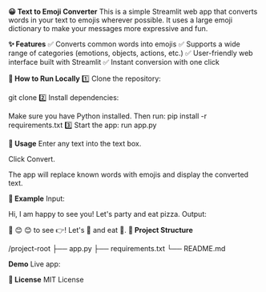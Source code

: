 __😀 Text to Emoji Converter__
This is a simple Streamlit web app that converts words in your text to emojis wherever possible. It uses a large emoji dictionary to make your messages more expressive and fun.

__✨ Features__
✅ Converts common words into emojis
✅ Supports a wide range of categories (emotions, objects, actions, etc.)
✅ User-friendly web interface built with Streamlit
✅ Instant conversion with one click

__🚀 How to Run Locally__
1️⃣ Clone the repository:

git clone
2️⃣ Install dependencies:

Make sure you have Python installed. Then run:
pip install -r requirements.txt
3️⃣ Start the app:
 run app.py

__🎯 Usage__
Enter any text into the text box.

Click Convert.

The app will replace known words with emojis and display the converted text.

__📝 Example__
Input:

Hi, I am happy to see you! Let's party and eat pizza.
Output:

👋 😊 😊 to see 👉! Let's 🎉 and eat 🍕.
__📂 Project Structure__

/project-root
  ├── app.py
  ├── requirements.txt
  └── README.md

__Demo__
Live app:
  
__🌟 License__
MIT License

